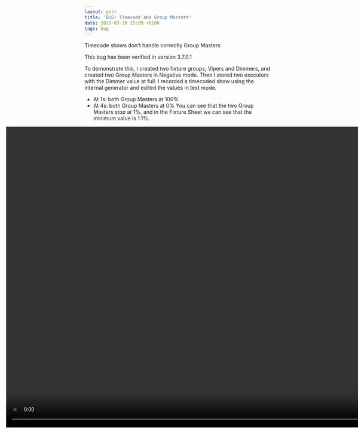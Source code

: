 ```yaml
---
layout: post
title: 'BUG: Timecode and Group Masters'
date: 2019-03-30 15:09 +0100
tags: bug
---
```

Timecode shows don't handle correctly Group Masters

This bug has been verified in version 3.7.0.1

To demonstrate this, I created two fixture groups, Vipers and Dimmers, and created two Group Masters in Negative mode.
Then I stored two executors with the Dimmer value at full.
I recorded a timecoded show using the internal generator and edited the values in text mode.
- At 1s: both Group Masters at 100%
- At 4s: both Group Masters at 0%
You can see that the two Group Masters stop at 1%, and in the Fixture Sheet we can see that the minimum value is 1.1%.

<div style="margin-left: -210px">
<video width="1360" height="804" autoplay="autoplay" loop="loop" controls="controls">
  <source src="https://vjandrea.github.io/assets/bug_timecode_group_masters.mp4" type="video/mp4" />
  Your browser does not support the video tag.
</video>
</div>
